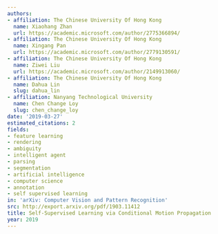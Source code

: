 ```yaml
---
authors:
- affiliation: The Chinese University Of Hong Kong
  name: Xiaohang Zhan
  url: https://academic.microsoft.com/author/2775366894/
- affiliation: The Chinese University Of Hong Kong
  name: Xingang Pan
  url: https://academic.microsoft.com/author/2779130591/
- affiliation: The Chinese University Of Hong Kong
  name: Ziwei Liu
  url: https://academic.microsoft.com/author/2149913060/
- affiliation: The Chinese University Of Hong Kong
  name: Dahua Lin
  slug: dahua_lin
- affiliation: Nanyang Technological University
  name: Chen Change Loy
  slug: chen_change_loy
date: '2019-03-27'
estimated_citations: 2
fields:
- feature learning
- rendering
- ambiguity
- intelligent agent
- parsing
- segmentation
- artificial intelligence
- computer science
- annotation
- self supervised learning
in: 'arXiv: Computer Vision and Pattern Recognition'
src: http://export.arxiv.org/pdf/1903.11412
title: Self-Supervised Learning via Conditional Motion Propagation
year: 2019
---
```

